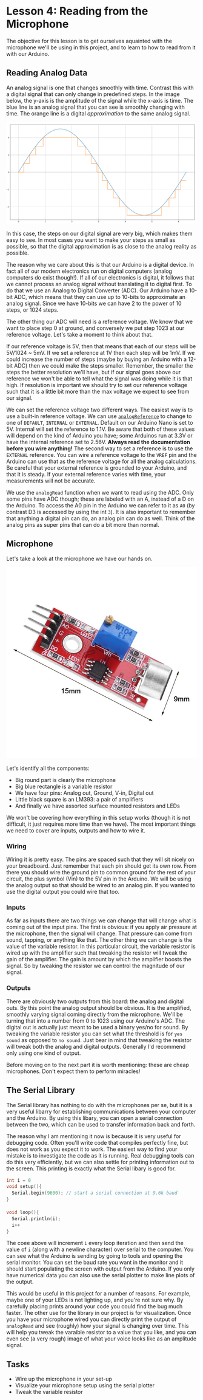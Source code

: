 # Lesson 4: Reading from the Microphone

The objective for this lesson is to get ourselves aquainted with the microphone
we'll be using in this project, and to learn to how to read from it with our
Arduino.

## Reading Analog Data
An analog signal is one that changes smoothly with time. Contrast this with a
digital signal that can only change in predefined steps. In the image below, the
y-axis is the amplitude of the signal while the x-axis is time. The blue line
is an analog signal that you can see is smoothly changing with time. The orange
line is a digital _approximation_ to the same analog signal.

![analog vs digital](analogvsdigital.png)

In this case, the steps on our digital signal are very big, which makes them
easy to see. In most cases you want to make your steps as small as possible, so
that the digital approximation is as close to the analog reality as possible.

The reason why we care about this is that our Arduino is a digital device. In
fact all of our modern electronics run on digital computers (analog computers
do exist though!). If all of our electronics is digital, it follows that we
cannot process an analog signal without translating it to digital first. To do
that we use an Analog to Digital Converter (ADC). Our Arduino have a 10-bit ADC,
which means that they can use up to 10-bits to approximate an analog signal.
Since we have 10-bits we can have 2 to the power of 10 steps, or 1024 steps.

The other thing our ADC will need is a reference voltage. We know that we want
to place step 0 at ground, and conversely we put step 1023 at our reference
voltage. Let's take a moment to think about that.

If our reference voltage is 5V, then that means that each of our steps will be
5V/1024 ~ 5mV. If we set a reference at 1V then each step will be 1mV. If
we could increase the number of steps (maybe by buying an Arduino with a 12-bit
ADC) then we could make the steps smaller. Remember, the smaller the steps the
better resolution we'll have, but if our signal goes above our reference we
won't be able to tell what the signal was doing while it is that high. If
resolution is important we should try to set our reference voltage such that it
is a little bit more than the max voltage we expect to see from our signal.

We can set the reference voltage two different ways. The easiest way is to use
a built-in reference voltage. We can use [`analogReference`](https://www.arduino.cc/reference/en/language/functions/analog-io/analogreference/)
to change to one of `DEFAULT`, `INTERNAL` or `EXTERNAL`. Default on our Arduino
Nano is set to 5V. Internal will set the reference to 1.1V. Be aware that both
of these values will depend on the kind of Arduino you have; some Arduinos run
at 3.3V or have the internal reference set to 2.56V. **Always read the
documentation before you wire anything!** The second way to set a reference is to
use the `EXTERNAL` reference. You can wire a reference voltage to the `VREF` pin
and the Arduino can use that as the reference voltage for all the analog
calculations. Be careful that your external reference is grounded to your Arduino,
and that it is steady. If your external reference varies with time, your
measurements will not be accurate.

We use the `analogRead` function when we want to read using the ADC. Only some
pins have ADC though; these are labeled with an A, instead of a D on the Arduino.
To access the A0 pin in the Arduino we can refer to it as `A0` (by contrast D3
is accessed by using the int `3`). It is also important to remember that
anything a digital pin can do, an analog pin can do as well. Think of the analog
pins as super pins that can do a bit more than normal.

## Microphone
Let's take a look at the microphone we have our hands on.

![microphone](mic.jpg)

Let's identify all the components:

* Big round part is clearly the microphone
* Big blue rectangle is a variable resistor
* We have four pins: Analog out, Ground, V-in, Digital out
* Little black square is an LM393: a pair of amplifiers
* And finally we have assorted surface mounted resistors and LEDs

We won't be covering how everything in this setup works (though it is not
difficult, it just requires more time than we have). The most important things
we need to cover are inputs, outputs and how to wire it.

### Wiring
Wiring it is pretty
easy. The pins are spaced such that they will sit nicely on your breadboard.
Just remember that each pin should get its own row. From there you should wire
the ground pin to common ground for the rest of your circuit, the plus symbol
(Vin) to the 5V pin in the Arduino. We will be using the analog output so that
should be wired to an analog pin. If you wanted to use the digital output you
could wire that too.

### Inputs
As far as inputs there are two things we can change that will change what is
coming out of the input pins. The first is obvious: if you apply air pressure at
the microphone, then the signal will change. That pressure can come from sound,
tapping, or anything like that. The other thing we can change is the value of
the variable resistor. In this particular circuit, the variable resistor is
wired up with the amplifier such that tweaking the resistor will tweak the gain
of the amplifier. The gain is amount by which the amplifier boosts the signal.
So by tweaking the resistor we can control the magnitude of our signal.

### Outputs
There are obviously two outputs from this board: the analog and digital outs.
By this point the analog output should be obvious. It is the amplified, smoothly
varying signal coming directly from the microphone. We'll be turning that into
a number from 0 to 1023 using our Arduino's ADC. The digital out is actually
just meant to be used a binary yes/no for sound. By tweaking the variable
resistor you can set what the threshold is for `yes sound` as opposed to
`no sound`. Just bear in mind that tweaking the resistor will tweak both the
analog and digital outputs. Generally I'd recommend only using one kind of
output.

Before moving on to the next part it is worth mentioning: these are cheap
microphones. Don't expect them to perform miracles!

## The Serial Library
The Serial library has nothing to do with the microphones per se, but it is a
very useful libarry for establishing communications between your computer and
the Arduino. By using this libary, you can open a serial connection between the
two, which can be used to transfer information back and forth.

The reason why I am mentioning it now is because it is very useful for debugging
code. Often you'll write code that compiles perfectly fine, but does not work
as you expect it to work. The easiest way to find your mistake is to investigate
the code as it is running. Real debugging tools can do this very efficiently,
but we can also settle for printing information out to the screen. This printing
is exactly what the Serial libary is good for.

```c++
int i = 0
void setup(){
  Serial.begin(9600); // start a serial connection at 9.6k baud
}

void loop(){
  Serial.println(i);
  i++
}
```

The coee above will increment `i` every loop iteration and then send the value
of `i` (along with a newline character) over serial to the computer. You can see
what the Arduino is sending by going to tools and opening the serial monitor.
You can set the baud rate you want in the monitor and it should start populating
the screen with output from the Arduino. If you only have numerical data you
can also use the serial plotter to make line plots of the output.

This would be useful in this project for a number of reasons. For example,
maybe one of your LEDs is not lighting up, and you're not sure why. By carefully
placing prints around your code you could find the bug much faster. The other
use for the library in our project is for visualization. Once you have your
microphone wired you can directly print the output of `analogRead` and see
(roughly) how your signal is changing over time. This will help you tweak the
varaible resistor to a value that you like, and you can even see (a very rough)
image of what your voice looks like as an amplitude signal.

## Tasks
* Wire up the microphone in your set-up
* Visualize your microphone setup using the serial plotter
* Tweak the variable resistor
